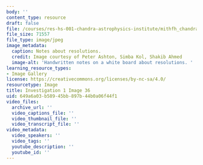 ```yaml
---
body: ''
content_type: resource
draft: false
file: /courses/res-hs-001-chandra-astrophysics-institute/mithfh_chandra_inv1_rs_des.jpg
file_size: 71557
file_type: image/jpeg
image_metadata:
  caption: Notes about resolutions.
  credit: Image courtesy of Peter Ashton, Simba Kol, Shakib Ahmed
  image-alt: 'Handwritten notes on a white board about resolutions. '
learning_resource_types:
- Image Gallery
license: https://creativecommons.org/licenses/by-nc-sa/4.0/
resourcetype: Image
title: Investigation 1 Image 36
uid: 649a6a03-b589-45bb-897b-44b0a06f44f1
video_files:
  archive_url: ''
  video_captions_file: ''
  video_thumbnail_file: ''
  video_transcript_file: ''
video_metadata:
  video_speakers: ''
  video_tags: ''
  youtube_description: ''
  youtube_id: ''
---
```

